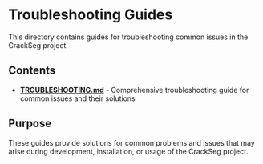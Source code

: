 # Troubleshooting Guides

This directory contains guides for troubleshooting common issues in the CrackSeg project.

## Contents

- **[TROUBLESHOOTING.md](TROUBLESHOOTING.md)** - Comprehensive troubleshooting guide for common
  issues and their solutions

## Purpose

These guides provide solutions for common problems and issues that may arise during development,
installation, or usage of the CrackSeg project.
